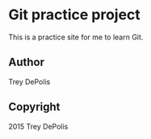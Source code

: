 # Git practice project

This is a practice site for me to learn Git.

## Author

Trey DePolis


## Copyright

2015 Trey DePolis


